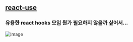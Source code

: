 ## [react-use](https://github.com/streamich/react-use?fbclid=IwAR0dAgNKsxJAbxoU8VhJ87esulCxP2AyVoxQb_R01O6nM0B44MPyeYfGvEA)
### 유용한 react hooks 모임 뭔가 필요하지 않을까 싶어서...
![image](https://avatars0.githubusercontent.com/u/9773803?s=400&v=4)

